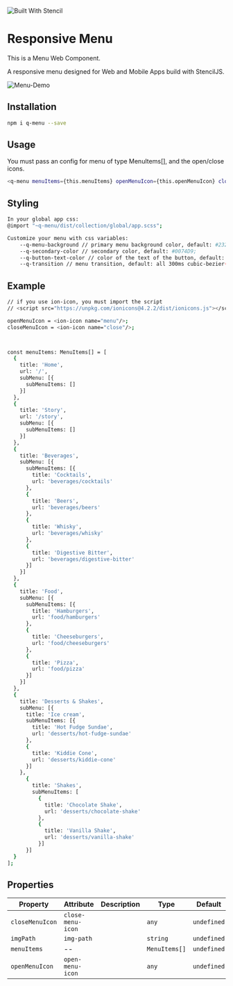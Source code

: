 ![Built With Stencil](https://img.shields.io/badge/-Built%20With%20Stencil-16161d.svg?logo=data%3Aimage%2Fsvg%2Bxml%3Bbase64%2CPD94bWwgdmVyc2lvbj0iMS4wIiBlbmNvZGluZz0idXRmLTgiPz4KPCEtLSBHZW5lcmF0b3I6IEFkb2JlIElsbHVzdHJhdG9yIDE5LjIuMSwgU1ZHIEV4cG9ydCBQbHVnLUluIC4gU1ZHIFZlcnNpb246IDYuMDAgQnVpbGQgMCkgIC0tPgo8c3ZnIHZlcnNpb249IjEuMSIgaWQ9IkxheWVyXzEiIHhtbG5zPSJodHRwOi8vd3d3LnczLm9yZy8yMDAwL3N2ZyIgeG1sbnM6eGxpbms9Imh0dHA6Ly93d3cudzMub3JnLzE5OTkveGxpbmsiIHg9IjBweCIgeT0iMHB4IgoJIHZpZXdCb3g9IjAgMCA1MTIgNTEyIiBzdHlsZT0iZW5hYmxlLWJhY2tncm91bmQ6bmV3IDAgMCA1MTIgNTEyOyIgeG1sOnNwYWNlPSJwcmVzZXJ2ZSI%2BCjxzdHlsZSB0eXBlPSJ0ZXh0L2NzcyI%2BCgkuc3Qwe2ZpbGw6I0ZGRkZGRjt9Cjwvc3R5bGU%2BCjxwYXRoIGNsYXNzPSJzdDAiIGQ9Ik00MjQuNywzNzMuOWMwLDM3LjYtNTUuMSw2OC42LTkyLjcsNjguNkgxODAuNGMtMzcuOSwwLTkyLjctMzAuNy05Mi43LTY4LjZ2LTMuNmgzMzYuOVYzNzMuOXoiLz4KPHBhdGggY2xhc3M9InN0MCIgZD0iTTQyNC43LDI5Mi4xSDE4MC40Yy0zNy42LDAtOTIuNy0zMS05Mi43LTY4LjZ2LTMuNkgzMzJjMzcuNiwwLDkyLjcsMzEsOTIuNyw2OC42VjI5Mi4xeiIvPgo8cGF0aCBjbGFzcz0ic3QwIiBkPSJNNDI0LjcsMTQxLjdIODcuN3YtMy42YzAtMzcuNiw1NC44LTY4LjYsOTIuNy02OC42SDMzMmMzNy45LDAsOTIuNywzMC43LDkyLjcsNjguNlYxNDEuN3oiLz4KPC9zdmc%2BCg%3D%3D&colorA=16161d&style=flat-square)

# Responsive Menu

This is a Menu Web Component.

A responsive menu designed for Web and Mobile Apps build with StencilJS.


![Menu-Demo](src/q-demo2.gif)


## Installation

```bash
npm i q-menu --save
```

## Usage
You must pass an config for menu of type MenuItems[], and the open/close icons.
```bash
<q-menu menuItems={this.menuItems} openMenuIcon={this.openMenuIcon} closeMenuIcon={this.closeMenuIcon} imgPath={'../assets/logo.png'}></q-menu>
```

## Styling
```bash
In your global app css:
@import "~q-menu/dist/collection/global/app.scss";

Customize your menu with css variables:
    --q-menu-background // primary menu background color, default: #232638;
    --q-secondary-color // secondary color, default: #0074D9;
    --q-button-text-color // color of the text of the button, default: #f8f8f8;
    --q-transition // menu transition, default: all 300ms cubic-bezier(0.39, 0.575, 0.565, 1);
```

## Example
```bash
// if you use ion-icon, you must import the script
// <script src="https://unpkg.com/ionicons@4.2.2/dist/ionicons.js"></script>

openMenuIcon = <ion-icon name="menu"/>;
closeMenuIcon = <ion-icon name="close"/>; 



const menuItems: MenuItems[] = [
  {
    title: 'Home',
    url: '/',
    subMenu: [{
      subMenuItems: []
    }]
  },
  {
    title: 'Story',
    url: '/story',
    subMenu: [{
      subMenuItems: []
    }]
  },
  {
    title: 'Beverages',
    subMenu: [{
      subMenuItems: [{
        title: 'Cocktails',
        url: 'beverages/cocktails'
      },
      {
        title: 'Beers',
        url: 'beverages/beers'
      },
      {
        title: 'Whisky',
        url: 'beverages/whisky'
      },
      {
        title: 'Digestive Bitter',
        url: 'beverages/digestive-bitter'
      }]
    }]
  },
  {
    title: 'Food',
    subMenu: [{
      subMenuItems: [{
        title: 'Hamburgers',
        url: 'food/hamburgers'
      },
      {
        title: 'Cheeseburgers',
        url: 'food/cheeseburgers'
      },
      {
        title: 'Pizza',
        url: 'food/pizza'
      }]
    }]
  },
  {
    title: 'Desserts & Shakes',
    subMenu: [{
      title: 'Ice cream',
      subMenuItems: [{
        title: 'Hot Fudge Sundae',
        url: 'desserts/hot-fudge-sundae'
      },
      {
        title: 'Kiddie Cone',
        url: 'desserts/kiddie-cone'
      }]
    },
      {
        title: 'Shakes',
        subMenuItems: [
          {
            title: 'Chocolate Shake',
            url: 'desserts/chocolate-shake'
          },
          {
            title: 'Vanilla Shake',
            url: 'desserts/vanilla-shake'
          }]
      }]
  }
];

```


## Properties

| Property        | Attribute         | Description | Type          | Default     |
| --------------- | ----------------- | ----------- | ------------- | ----------- |
| `closeMenuIcon` | `close-menu-icon` |             | `any`         | `undefined` |
| `imgPath`       | `img-path`        |             | `string`      | `undefined` |
| `menuItems`     | --                |             | `MenuItems[]` | `undefined` |
| `openMenuIcon`  | `open-menu-icon`  |             | `any`         | `undefined` |

